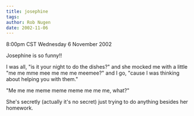 ```yaml
---
title: josephine
tags: 
author: Rob Nugen
date: 2002-11-06
---
```


<p class=date>8:00pm CST Wednesday 6 November 2002</p>

<p>Josephine is so funny!!</p>

<p>I was all, "is it your night to do the dishes?" and she mocked me
with a little "me me mme mee me me me meemee?"  and I go, "cause I was
thinking about helping you with them."</p>

<p>"Me me me meme meme meme me me me, what?"</p>

<p>She's secretly (actually it's no secret) just trying to do anything
besides her homework.</p>
